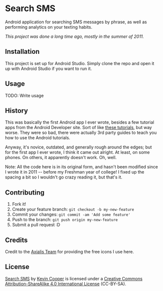 # Search SMS

Android application for searching SMS messages by phrase, as well as performing analytics on your texting habits.

*This project was done a long time ago, mostly in the summer of 2011.*

## Installation

This project is set up for Android Studio. Simply clone the repo and open it up with Android Studio if you want to run it.

## Usage

TODO: Write usage

## History

This was basically the first Android app I ever wrote, besides a few tutorial apps from the Android Developer site. Sort of like [these tutorials](http://developer.android.com/training), but way worse. They were so bad, there were actually 3rd party guides to teach you how to use the Android tutorials.

Anyway, it's novice, outdated, and generally rough around the edges; but for the first app I ever wrote, I think it came out alright. At least, on some phones. On others, it apparently doesn't work. Oh, well.

Note:
All the code here is in its original form, and hasn't been modified since I wrote it in 2011 -- before my Freshman year of college! I fixed up the spacing a bit so I wouldn't go crazy reading it, but that's it.

## Contributing

1. Fork it!
2. Create your feature branch: `git checkout -b my-new-feature`
3. Commit your changes: `git commit -am 'Add some feature'`
4. Push to the branch: `git push origin my-new-feature`
5. Submit a pull request :D

## Credits

Credit to the [Axialis Team](http://www.axialis.com/free/icons/) for providing the free icons I use here.

## License

[Search SMS](https://github.com/cooperka/SearchSMS) by [Kevin Cooper](https://github.com/cooperka) is licensed under a [Creative Commons Attribution-ShareAlike 4.0 International License](http://creativecommons.org/licenses/by-sa/4.0/) (CC-BY-SA).
